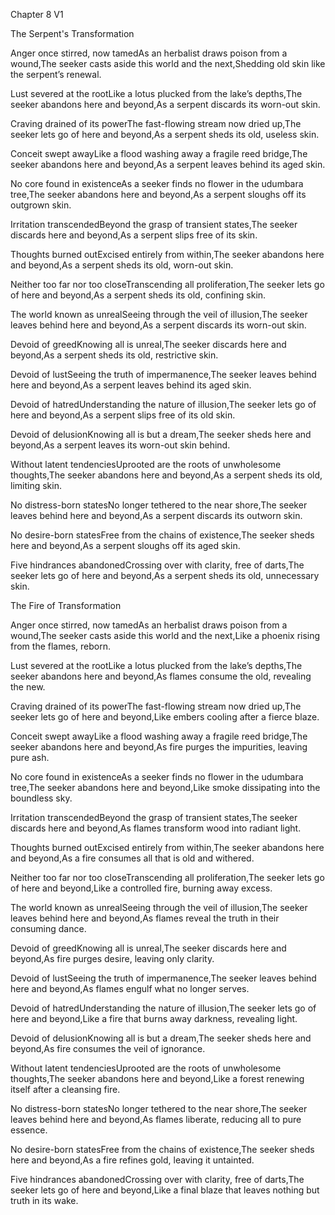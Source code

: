 Chapter 8 V1

The Serpent's Transformation 

Anger once stirred, now tamedAs an herbalist draws poison from a wound,The seeker casts aside this world and the next,Shedding old skin like the serpent’s renewal.

Lust severed at the rootLike a lotus plucked from the lake’s depths,The seeker abandons here and beyond,As a serpent discards its worn-out skin.

Craving drained of its powerThe fast-flowing stream now dried up,The seeker lets go of here and beyond,As a serpent sheds its old, useless skin.

Conceit swept awayLike a flood washing away a fragile reed bridge,The seeker abandons here and beyond,As a serpent leaves behind its aged skin.

No core found in existenceAs a seeker finds no flower in the udumbara tree,The seeker abandons here and beyond,As a serpent sloughs off its outgrown skin.

Irritation transcendedBeyond the grasp of transient states,The seeker discards here and beyond,As a serpent slips free of its skin.

Thoughts burned outExcised entirely from within,The seeker abandons here and beyond,As a serpent sheds its old, worn-out skin.

Neither too far nor too closeTranscending all proliferation,The seeker lets go of here and beyond,As a serpent sheds its old, confining skin.

The world known as unrealSeeing through the veil of illusion,The seeker leaves behind here and beyond,As a serpent discards its worn-out skin.

Devoid of greedKnowing all is unreal,The seeker discards here and beyond,As a serpent sheds its old, restrictive skin.

Devoid of lustSeeing the truth of impermanence,The seeker leaves behind here and beyond,As a serpent leaves behind its aged skin.

Devoid of hatredUnderstanding the nature of illusion,The seeker lets go of here and beyond,As a serpent slips free of its old skin.

Devoid of delusionKnowing all is but a dream,The seeker sheds here and beyond,As a serpent leaves its worn-out skin behind.

Without latent tendenciesUprooted are the roots of unwholesome thoughts,The seeker abandons here and beyond,As a serpent sheds its old, limiting skin.

No distress-born statesNo longer tethered to the near shore,The seeker leaves behind here and beyond,As a serpent discards its outworn skin.

No desire-born statesFree from the chains of existence,The seeker sheds here and beyond,As a serpent sloughs off its aged skin.

Five hindrances abandonedCrossing over with clarity, free of darts,The seeker lets go of here and beyond,As a serpent sheds its old, unnecessary skin.

The Fire of Transformation

Anger once stirred, now tamedAs an herbalist draws poison from a wound,The seeker casts aside this world and the next,Like a phoenix rising from the flames, reborn.

Lust severed at the rootLike a lotus plucked from the lake’s depths,The seeker abandons here and beyond,As flames consume the old, revealing the new.

Craving drained of its powerThe fast-flowing stream now dried up,The seeker lets go of here and beyond,Like embers cooling after a fierce blaze.

Conceit swept awayLike a flood washing away a fragile reed bridge,The seeker abandons here and beyond,As fire purges the impurities, leaving pure ash.

No core found in existenceAs a seeker finds no flower in the udumbara tree,The seeker abandons here and beyond,Like smoke dissipating into the boundless sky.

Irritation transcendedBeyond the grasp of transient states,The seeker discards here and beyond,As flames transform wood into radiant light.

Thoughts burned outExcised entirely from within,The seeker abandons here and beyond,As a fire consumes all that is old and withered.

Neither too far nor too closeTranscending all proliferation,The seeker lets go of here and beyond,Like a controlled fire, burning away excess.

The world known as unrealSeeing through the veil of illusion,The seeker leaves behind here and beyond,As flames reveal the truth in their consuming dance.

Devoid of greedKnowing all is unreal,The seeker discards here and beyond,As fire purges desire, leaving only clarity.

Devoid of lustSeeing the truth of impermanence,The seeker leaves behind here and beyond,As flames engulf what no longer serves.

Devoid of hatredUnderstanding the nature of illusion,The seeker lets go of here and beyond,Like a fire that burns away darkness, revealing light.

Devoid of delusionKnowing all is but a dream,The seeker sheds here and beyond,As fire consumes the veil of ignorance.

Without latent tendenciesUprooted are the roots of unwholesome thoughts,The seeker abandons here and beyond,Like a forest renewing itself after a cleansing fire.

No distress-born statesNo longer tethered to the near shore,The seeker leaves behind here and beyond,As flames liberate, reducing all to pure essence.

No desire-born statesFree from the chains of existence,The seeker sheds here and beyond,As a fire refines gold, leaving it untainted.

Five hindrances abandonedCrossing over with clarity, free of darts,The seeker lets go of here and beyond,Like a final blaze that leaves nothing but truth in its wake.
